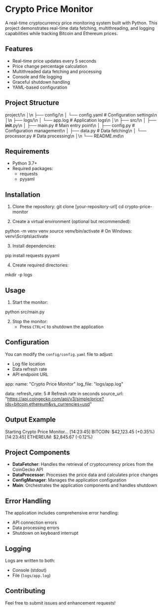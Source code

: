 
# Crypto Price Monitor

A real-time cryptocurrency price monitoring system built with Python. This project demonstrates real-time data fetching, multithreading, and logging capabilities while tracking Bitcoin and Ethereum prices.

## Features

- Real-time price updates every 5 seconds
- Price change percentage calculation
- Multithreaded data fetching and processing
- Console and file logging
- Graceful shutdown handling
- YAML-based configuration

## Project Structure

project/\n
│\n
├── config/\n
│   └── config.yaml       # Configuration settings\n
│\n
├── logs/\n
│   └── app.log          # Application logs\n
│\n
├── src/\n
│   ├── __init__.py\n
│   ├── main.py          # Main entry point\n
│   ├── config.py        # Configuration management\n
│   ├── data.py          # Data fetching\n
│   └── processor.py     # Data processing\n
│\n
└── README.md\n


## Requirements

- Python 3.7+
- Required packages:
  - requests
  - pyyaml

## Installation

1. Clone the repository:
git clone [your-repository-url]
cd crypto-price-monitor


2. Create a virtual environment (optional but recommended):

python -m venv venv
source venv/bin/activate  # On Windows: venv\Scripts\activate


3. Install dependencies:

pip install requests pyyaml


4. Create required directories:

mkdir -p logs


## Usage

1. Start the monitor:

python src/main.py


2. Stop the monitor:
   - Press `CTRL+C` to shutdown the application

## Configuration

You can modify the `config/config.yaml` file to adjust:
- Log file location
- Data refresh rate
- API endpoint URL


app:
  name: "Crypto Price Monitor"
  log_file: "logs/app.log"
  
data:
  refresh_rate: 5  # Refresh rate in seconds
  source_url: "https://api.coingecko.com/api/v3/simple/price?ids=bitcoin,ethereum&vs_currencies=usd"


## Output Example


Starting Crypto Price Monitor...
[14:23:45] BITCOIN: $42,123.45 (+0.35%)
[14:23:45] ETHEREUM: $2,845.67 (-0.12%)


## Project Components

- **DataFetcher**: Handles the retrieval of cryptocurrency prices from the CoinGecko API
- **DataProcessor**: Processes the price data and calculates price changes
- **ConfigManager**: Manages the application configuration
- **Main**: Orchestrates the application components and handles shutdown

## Error Handling

The application includes comprehensive error handling:
- API connection errors
- Data processing errors
- Shutdown on keyboard interrupt

## Logging

Logs are written to both:
- Console (stdout)
- File (`logs/app.log`)

## Contributing

Feel free to submit issues and enhancement requests!
